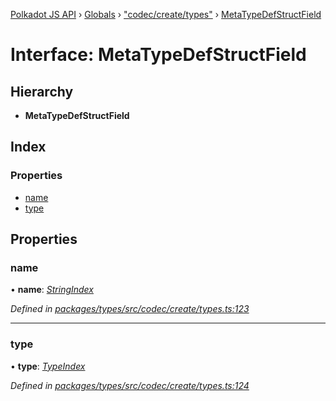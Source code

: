[Polkadot JS API](../README.md) › [Globals](../globals.md) › ["codec/create/types"](../modules/_codec_create_types_.md) › [MetaTypeDefStructField](_codec_create_types_.metatypedefstructfield.md)

# Interface: MetaTypeDefStructField

## Hierarchy

* **MetaTypeDefStructField**

## Index

### Properties

* [name](_codec_create_types_.metatypedefstructfield.md#name)
* [type](_codec_create_types_.metatypedefstructfield.md#type)

## Properties

###  name

• **name**: *[StringIndex](../modules/_codec_create_types_.md#stringindex)*

*Defined in [packages/types/src/codec/create/types.ts:123](https://github.com/polkadot-js/api/blob/906732bcdc/packages/types/src/codec/create/types.ts#L123)*

___

###  type

• **type**: *[TypeIndex](../modules/_codec_create_types_.md#typeindex)*

*Defined in [packages/types/src/codec/create/types.ts:124](https://github.com/polkadot-js/api/blob/906732bcdc/packages/types/src/codec/create/types.ts#L124)*
